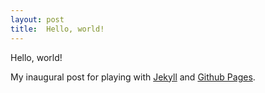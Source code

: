 ```yaml
---
layout: post
title:  Hello, world!
---
```

Hello, world!

My inaugural post for playing with [Jekyll](http://jekyllrb.com/) and [Github
Pages](http://pages.github.com/).
